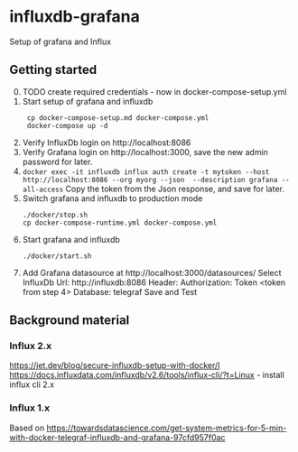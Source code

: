 # influxdb-grafana
Setup of grafana and Influx

## Getting started
0. TODO create required credentials - now in docker-compose-setup.yml
1. Start setup of grafana and influxdb
   ```
    cp docker-compose-setup.md docker-compose.yml
    docker-compose up -d
   ```
2. Verify InfluxDb login on http://localhost:8086 
3. Verify Grafana login on http://localhost:3000, save the new admin password for later.
4. `docker exec -it influxdb influx auth create -t mytoken --host http://localhost:8086 --org myorg --json  --description grafana --all-access`
   Copy the token from the Json response, and save for later.
5. Switch grafana and influxdb to production mode
   ```
   ./docker/stop.sh
   cp docker-compose-runtime.yml docker-compose.yml
   ```
6. Start grafana and influxdb
   ```
   ./docker/start.sh
   ```
7. Add Grafana datasource at http://localhost:3000/datasources/
   Select InfluxDb
   Url: http://influxdb:8086
   Header: Authorization: Token <token from step 4>
   Database: telegraf
   Save and Test
   

## Background material

### Influx 2.x
https://jet.dev/blog/secure-influxdb-setup-with-docker/I
https://docs.influxdata.com/influxdb/v2.6/tools/influx-cli/?t=Linux - install influx cli 2.x

### Influx 1.x
Based on https://towardsdatascience.com/get-system-metrics-for-5-min-with-docker-telegraf-influxdb-and-grafana-97cfd957f0ac

